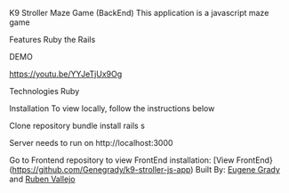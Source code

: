 K9 Stroller Maze Game (BackEnd)
This application is a javascript maze game  

Features
Ruby the Rails

DEMO

https://youtu.be/YYJeTjUx9Og

Technologies
Ruby

Installation
To view locally, follow the instructions below

Clone repository
bundle install
rails s

Server needs to run on http://localhost:3000

Go to Frontend repository to view FrontEnd installation: [View FrontEnd}(https://github.com/Genegrady/k9-stroller-js-app)
Built By: [Eugene Grady](https://github.com/Genegrady) and [Ruben Vallejo](https://github.com/RubenV-dev)
